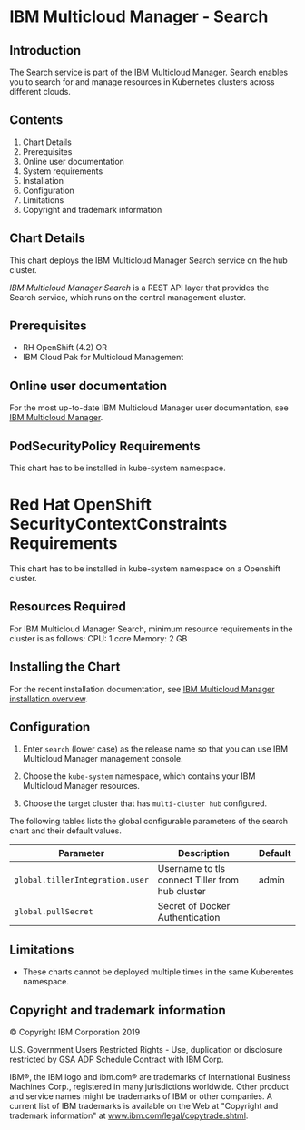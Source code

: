 # IBM Multicloud Manager - Search 

## Introduction

The Search service is part of the IBM Multicloud Manager. Search enables you to search for and manage resources in Kubernetes clusters across different clouds.

## Contents

 1. Chart Details
 2. Prerequisites
 2. Online user documentation
 3. System requirements
 4. Installation
 5. Configuration
 6. Limitations
 5. Copyright and trademark information

## Chart Details

This chart deploys the IBM Multicloud Manager Search service on the hub cluster.

_IBM Multicloud Manager Search_ is a REST API layer that provides the Search service, which runs on the central management cluster. 

## Prerequisites

* RH OpenShift (4.2) OR
* IBM Cloud Pak for Multicloud Management

## Online user documentation

For the most up-to-date IBM Multicloud Manager user documentation, see [IBM Multicloud Manager](https://www.ibm.com/support/knowledgecenter/SSBS6K_3.2.1/mcm/getting_started/introduction.html).

## PodSecurityPolicy Requirements
   This chart has to be installed in kube-system namespace.
# Red Hat OpenShift SecurityContextConstraints Requirements
   This chart has to be installed in  kube-system namespace on a Openshift cluster.
## Resources Required

For IBM Multicloud Manager Search, minimum resource requirements in the cluster is as follows:
    CPU: 1 core
    Memory: 2 GB

## Installing the Chart

For the recent installation documentation, see [IBM Multicloud Manager installation overview](https://www.ibm.com/support/knowledgecenter/SSBS6K_3.2.1/mcm/installing/installing.html).

## Configuration

1. Enter `search` (lower case) as the release name so that you can use IBM Multicloud Manager management console.

2. Choose the `kube-system` namespace, which contains your IBM Multicloud Manager resources.

3. Choose the target cluster that has `multi-cluster hub` configured.

The following tables lists the global configurable parameters of the search chart and their default values.

| Parameter | Description | Default |
|-----------|-------------|---------|
| `global.tillerIntegration.user` | Username to tls connect Tiller from hub cluster | admin |
| `global.pullSecret` | Secret of Docker Authentication|

## Limitations

* These charts cannot be deployed multiple times in the same Kuberentes namespace.

## Copyright and trademark information

© Copyright IBM Corporation 2019

U.S. Government Users Restricted Rights - Use, duplication or disclosure restricted by GSA ADP Schedule Contract with IBM Corp.

IBM®, the IBM logo and ibm.com® are trademarks of International Business Machines Corp., registered in many jurisdictions worldwide. Other product and service names might be trademarks of IBM or other companies. A current list of IBM trademarks is available on the Web at "Copyright and trademark information" at www.ibm.com/legal/copytrade.shtml.
